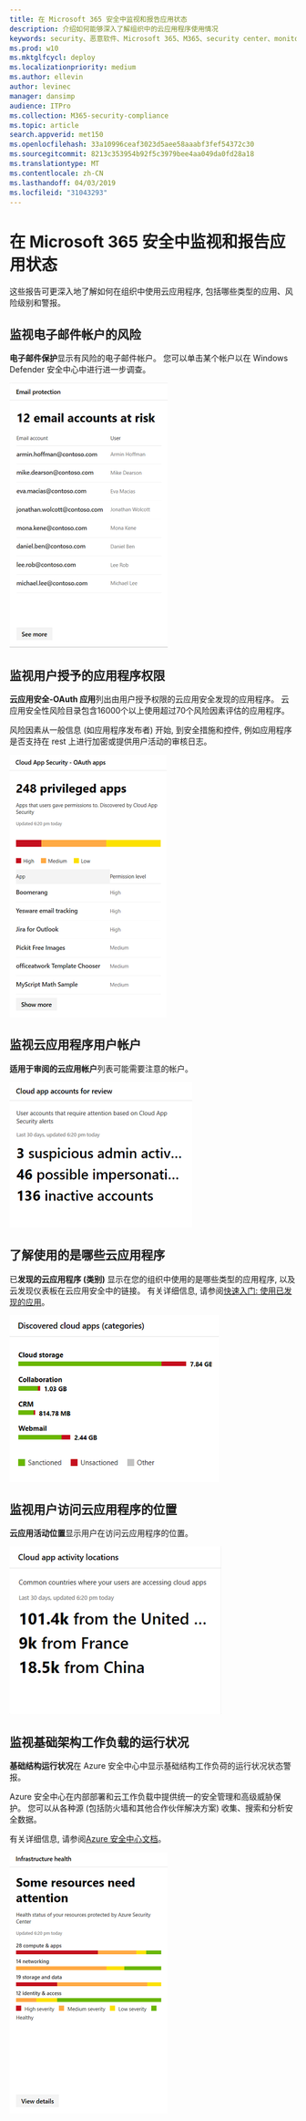 ```yaml
---
title: 在 Microsoft 365 安全中监视和报告应用状态
description: 介绍如何能够深入了解组织中的云应用程序使用情况
keywords: security、恶意软件、Microsoft 365、M365、security center、monitor、report、apps
ms.prod: w10
ms.mktglfcycl: deploy
ms.localizationpriority: medium
ms.author: ellevin
author: levinec
manager: dansimp
audience: ITPro
ms.collection: M365-security-compliance
ms.topic: article
search.appverid: met150
ms.openlocfilehash: 33a10996ceaf3023d5aee58aaabf3fef54372c30
ms.sourcegitcommit: 8213c353954b92f5c3979bee4aa049da0fd28a18
ms.translationtype: MT
ms.contentlocale: zh-CN
ms.lasthandoff: 04/03/2019
ms.locfileid: "31043293"
---
```

# <a name="monitor-and-report-app-status-in-microsoft-365-security"></a>在 Microsoft 365 安全中监视和报告应用状态


这些报告可更深入地了解如何在组织中使用云应用程序, 包括哪些类型的应用、风险级别和警报。

## <a name="monitor-email-accounts-at-risk"></a>监视电子邮件帐户的风险

**电子邮件保护**显示有风险的电子邮件帐户。 您可以单击某个帐户以在 Windows Defender 安全中心中进行进一步调查。

![电子邮件保护卡](./media/security-docs/email-protection.png)

## <a name="monitor-app-permissions-granted-by-users"></a>监视用户授予的应用程序权限

**云应用安全-OAuth 应用**列出由用户授予权限的云应用安全发现的应用程序。 云应用安全性风险目录包含16000个以上使用超过70个风险因素评估的应用程序。

风险因素从一般信息 (如应用程序发布者) 开始, 到安全措施和控件, 例如应用程序是否支持在 rest 上进行加密或提供用户活动的审核日志。

![云应用安全 OAuth 应用程序卡片](./media/security-docs/cloud-app-security-oauth-apps.png)

## <a name="monitor-cloud-app-user-accounts"></a>监视云应用程序用户帐户

**适用于审阅的云应用帐户**列表可能需要注意的帐户。

![审阅卡片的云应用程序帐户](./media/security-docs/cloud-app-accounts-for-review.png)

## <a name="understand-which-cloud-apps-are-used"></a>了解使用的是哪些云应用程序

已**发现的云应用程序 (类别)** 显示在您的组织中使用的是哪些类型的应用程序, 以及云发现仪表板在云应用安全中的链接。 有关详细信息, 请参阅[快速入门: 使用已发现的应用](https://docs.microsoft.com/cloud-app-security/discovered-apps)。  

![发现的云应用类别卡片](./media/security-docs/discovered-cloud-apps-categories.png)

## <a name="monitor-where-users-access-cloud-apps"></a>监视用户访问云应用程序的位置

**云应用活动位置**显示用户在访问云应用程序的位置。

![云应用活动位置卡片](./media/security-docs/cloud-app-activity-locations.png)

## <a name="monitor-health-for-infrastructure-workloads"></a>监视基础架构工作负载的运行状况

**基础结构运行状况**在 Azure 安全中心中显示基础结构工作负荷的运行状况状态警报。

Azure 安全中心在内部部署和云工作负载中提供统一的安全管理和高级威胁保护。 您可以从各种源 (包括防火墙和其他合作伙伴解决方案) 收集、搜索和分析安全数据。

有关详细信息, 请参阅[Azure 安全中心文档](https://docs.microsoft.com/azure/security-center/)。

![基础结构运行状况卡片](./media/security-docs/infrastructure-health.png)
